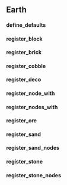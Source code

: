Earth 
------
#### define_defaults
#### register_block
#### register_brick
#### register_cobble
#### register_deco
#### register_node_with
#### register_nodes_with
#### register_ore
#### register_sand
#### register_sand_nodes
#### register_stone
#### register_stone_nodes
